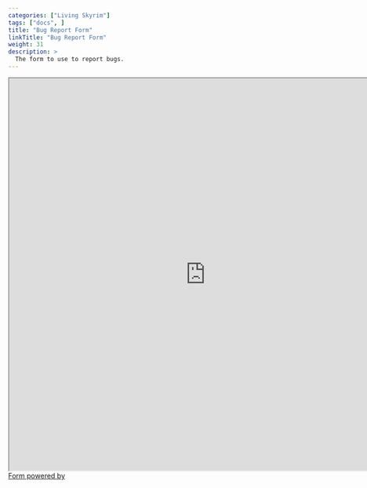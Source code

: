 ```yaml
---
categories: ["Living Skyrim"]
tags: ["docs", ] 
title: "Bug Report Form"
linkTitle: "Bug Report Form"
weight: 31
description: >
  The form to use to report bugs.
---
```


<div class="asana-embed-container"><link rel="stylesheet" href="https://form.asana.com/static/asana-form-embed-style.css"/><iframe class="asana-embed-iframe" height="800" width = "800" src="https://form.asana.com/?k=WtVzLLsy4OpxIROlRqu0iw&d=1202685114827965&embed=true"></iframe><div class="asana-embed-footer"><a rel="nofollow noopener" target="_blank" class="asana-embed-footer-link" href="https://asana.com/?utm_source=embedded_form"><span class="asana-embed-footer-text">Form powered by</span><div class="asana-embed-footer-logo" role="img" aria-label="Logo of Asana"></div></a></div></div>
